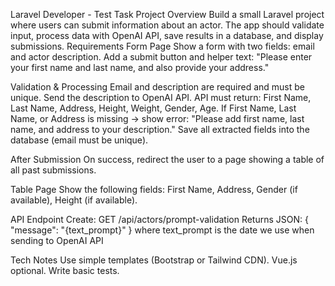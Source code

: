 Laravel Developer - Test Task
Project Overview
Build a small Laravel project where users can submit information about an actor. The app should validate input, process data with OpenAI API, save results in a database, and display submissions.
Requirements
Form Page
Show a form with two fields: email and actor description.
Add a submit button and helper text: "Please enter your first name and last name, and also provide your address."


Validation & Processing
Email and description are required and must be unique.
Send the description to OpenAI API.
API must return: First Name, Last Name, Address, Height, Weight, Gender, Age.
If First Name, Last Name, or Address is missing → show error: "Please add first name, last name, and address to your description."
Save all extracted fields into the database (email must be unique).


After Submission
On success, redirect the user to a page showing a table of all past submissions.


Table Page
Show the following fields: First Name, Address, Gender (if available), Height (if available).


API Endpoint
Create: GET /api/actors/prompt-validation
Returns JSON: { "message": "{text_prompt}" } where text_prompt is the date we use when sending to OpenAI API


Tech Notes
Use simple templates (Bootstrap or Tailwind CDN).
Vue.js optional.
Write basic tests.

